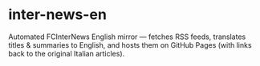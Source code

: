 # inter-news-en
Automated FCInterNews English mirror — fetches RSS feeds, translates titles &amp; summaries to English, and hosts them on GitHub Pages (with links back to the original Italian articles).
